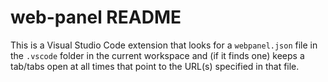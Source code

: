 # web-panel README

This is a Visual Studio Code extension that looks for a `webpanel.json` file in the
`.vscode` folder in the current workspace and (if it finds one) keeps a tab/tabs open at
all times that point to the URL(s) specified in that file.
